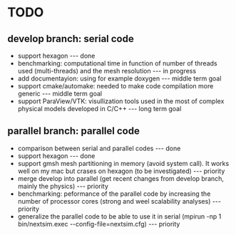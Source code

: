# TODO #

## develop branch: serial code ##

  * support hexagon --- done
  * benchmarking: computational time in function of number of threads used (multi-threads) and the mesh resolution --- in progress
  * add documentayion: using for example doxygen --- middle term goal
  * support cmake/automake: needed to make code compilation more generic --- middle term goal
  * support ParaView/VTK: visullization tools used in the most of complex physical models developed in C/C++ --- long term goal

## parallel branch: parallel code ##

  * comparison between serial and parallel codes --- done
  * support hexagon --- done
  * support gmsh mesh partitioning in memory (avoid system call). It works well on my mac but crases on hexagon (to be investigated) --- priority
  * merge develop into parallel (get recent changes from develop branch, mainly the physics) --- priority
  * benchmarking: peformance of the parallel code by increasing the number of processor cores (strong and weel scalability analyses) --- priority
  * generalize the parallel code to be able to use it in serial (mpirun -np 1 bin/nextsim.exec --config-file=nextsim.cfg) --- priority
